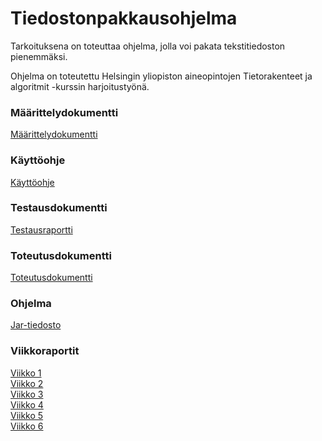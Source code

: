 # Tiedostonpakkausohjelma

Tarkoituksena on toteuttaa ohjelma, jolla voi pakata tekstitiedoston pienemmäksi. <br/>

Ohjelma on toteutettu Helsingin yliopiston aineopintojen Tietorakenteet ja algoritmit -kurssin harjoitustyönä.

### Määrittelydokumentti
[Määrittelydokumentti](https://github.com/jyrki26/Tiedostonpakkausohjelma2/blob/master/dokumentaatio/maarittelydokumentti.md)

### Käyttöohje
[Käyttöohje](https://github.com/jyrki26/Tiedostonpakkausohjelma2/blob/master/dokumentaatio/kayttoohje.md)

### Testausdokumentti
[Testausraportti](https://github.com/jyrki26/Tiedostonpakkausohjelma2/blob/master/dokumentaatio/testausraportti.md)

### Toteutusdokumentti
[Toteutusdokumentti](https://github.com/jyrki26/Tiedostonpakkausohjelma2/blob/master/dokumentaatio/toteutusdokumentti.md)

### Ohjelma
[Jar-tiedosto](https://github.com/jyrki26/Tiedostonpakkausohjelma2/releases/tag/v1.0)

### Viikkoraportit
[Viikko 1](https://github.com/jyrki26/Tiedostonpakkausohjelma2/blob/master/dokumentaatio/viikkoraportti1.md) <br/>
[Viikko 2](https://github.com/jyrki26/Tiedostonpakkausohjelma2/blob/master/dokumentaatio/viikkoraportti2.md) <br/>
[Viikko 3](https://github.com/jyrki26/Tiedostonpakkausohjelma2/blob/master/dokumentaatio/viikkoraportti3.md) <br/>
[Viikko 4](https://github.com/jyrki26/Tiedostonpakkausohjelma2/blob/master/dokumentaatio/viikkoraportti4.md) <br/>
[Viikko 5](https://github.com/jyrki26/Tiedostonpakkausohjelma2/blob/master/dokumentaatio/viikkoraportti5.md) <br/>
[Viikko 6](https://github.com/jyrki26/Tiedostonpakkausohjelma2/blob/master/dokumentaatio/viikkoraportti6.md)